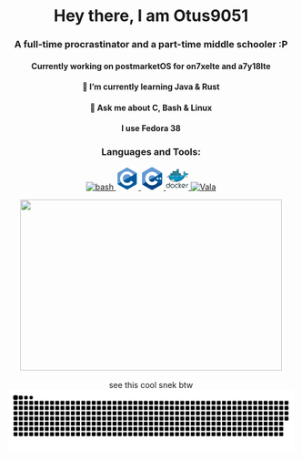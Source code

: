 <h1 align="center">Hey there, I am Otus9051</h1>
<h3 align="center">A full-time procrastinator and a part-time middle schooler :P</h3>

<h4 align="center">Currently working on postmarketOS for on7xelte and a7y18lte</h4>
<h4 align="center">🌱 I’m currently learning Java & Rust</h4>
<h4 align="center">💬 Ask me about C, Bash & Linux</h4>
<h4 align="center">I use Fedora 38</h4>


<h3 align="center">Languages and Tools:</h3>
<p align="center"> <a href="https://www.gnu.org/software/bash/" target="_blank"> <img src="https://bashlogo.com/img/symbol/svg/full_colored_light.svg" alt="bash" width="40" height="40"/> </a> <a href="https://www.cprogramming.com/" target="_blank"> <img src="https://raw.githubusercontent.com/devicons/devicon/master/icons/c/c-original.svg" alt="c" width="40" height="40"/> </a> <a href="https://www.w3schools.com/cpp/" target="_blank"> <img src="https://raw.githubusercontent.com/devicons/devicon/master/icons/cplusplus/cplusplus-original.svg" alt="cplusplus" width="40" height="40"/> </a> <a href="https://www.docker.com/" target="_blank"> <img src="https://raw.githubusercontent.com/devicons/devicon/master/icons/docker/docker-original-wordmark.svg" alt="docker" width="40" height="40"/> </a> <a  </a>  <a href="https://wiki.gnome.org/Projects/Vala" target="_blank"> <img src="https://files.catbox.moe/9u1hjg.png" alt="Vala" width="40" height="40"/> </a> </p>

<p align="center">
  <img width="460" height="300" src="https://github-readme-stats.vercel.app/api?username=Otus9051&theme=radical&hide_border=false&include_all_commits=false&count_private=false">
</p>

<p align="center">
  see this cool snek btw
  <img src="https://raw.githubusercontent.com/Otus9051/otus9051/snake/snek.svg">
</p>
